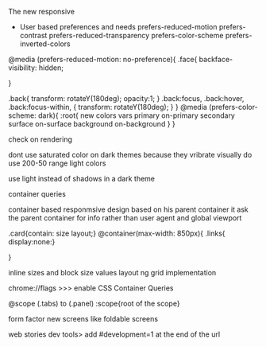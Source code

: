 The new responsive
- User based preferences and needs
prefers-reduced-motion
prefers-contrast
prefers-reduced-transparency
prefers-color-scheme
prefers-inverted-colors

@media (prefers-reduced-motion: no-preference){
  .face{
    backface-visibility: hidden;

  }

  .back{
    transform: rotateY(180deg);
  opacity:1;
  }
  .back:focus,  .back:hover,  .back:focus-within, {
    transform: rotateY(180deg);
  }
}
@media (prefers-color-scheme: dark){
  :root{
    new colors vars
    primary
    on-primary
    secondary
    surface
    on-surface
    background
    on-background
  }
}

check on rendering

dont use saturated color on dark themes because they vribrate visually
do use 200-50 range light colors

use light instead of shadows in a dark theme


container queries

container based responmsive design
based on his parent container
it ask the parent container for info rather than user agent and global viewport

.card{contain: size layout;}
@container(max-width: 850px){
.links{ display:none:}

}


inline sizes and block size values
layout ng grid implementation

chrome://flags >>> enable CSS Container Queries

@scope (.tabs) to (.panel)
:scope{root of the scope}

form factor new screens like foldable screens


web stories dev tools>
add #development=1 at the end of the url
